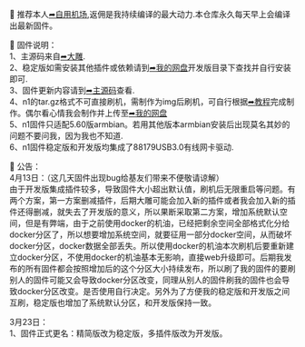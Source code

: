🚀 推荐本人[➦自用机场](https://moo.pet/Rxd4O),返佣是我持续编译的最大动力.本仓库永久每天早上会编译出最新固件。

🚀 固件说明：  
1、主源码来自[➦大雕](https://github.com/coolsnowwolf/lede).   
2、稳定版如需安装其他插件或依赖请到[➦我的网盘](http://bin000000.top:9666)开发版目录下查找并自行安装即可.  
3、固件更新内容请到[➦主源码](https://github.com/coolsnowwolf/lede)查看.  
4、n1的tar.gz格式不可直接刷机，需制作为img后刷机，可自行根据[➦教程](https://github.com/tuanqing/mknop)完成制作。偶尔看心情我会制作并上传至[➦我的网盘](http://bin000000.top:9666)   
5、n1固件只适配5.60版armbian。若用其他版本armbian安装后出现莫名其妙的问题不要问我，因为我也不知道.   
6、n1固件稳定版和开发版均集成了88179USB3.0有线网卡驱动.   

🚀 公告：  
4月13日：（这几天固件出现bug给基友们带来不便敬请谅解）   
由于开发版集成插件较多，导致固件大小超出默认值，刷机后无限重启等问题。有两个方案，第一方案删减插件，后期大雕可能会加入新的插件或者我会加入新的插件还得删减，就失去了开发版的意义，所以果断采取第二方案，增加系统默认空间，但是有弊端，由于之前使用docker的机油，已经把剩余空间全部格式化分给docker分区了，所以想要增加系统空间，就要征用一部分docker空间，从而破坏docker分区，docker数据全部丢失。所以使用docker的机油本次刷机后要重新建立docker分区，不使用docker的机油基本无影响，直接web升级即可。后期我发布的所有固件都会按照增加后的这个分区大小持续发布，所以刷了我的固件的要刷别人的固件可能又会导致docker分区改变，同理从别人的固件刷我的固件也会导致docker分区改变。是否使用自行决定。另外为了方便我的稳定版和开发版之间互刷，稳定版也增加了系统默认分区，和开发版保持一致。

3月23日：   
1、固件正式更名：精简版改为稳定版，多插件版改为开发版。   
